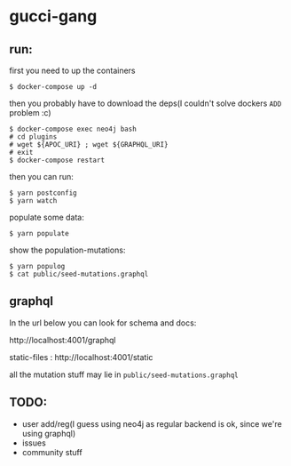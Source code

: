  # gucci-gang



 ## run:
 first you need to up the containers
 ```shell script
$ docker-compose up -d
 ```

then you probably have to download the deps(I couldn't solve dockers `ADD` problem :c)
```shell script
$ docker-compose exec neo4j bash
# cd plugins
# wget ${APOC_URI} ; wget ${GRAPHQL_URI}
# exit
$ docker-compose restart
```

then you can run:
```shell script
$ yarn postconfig
$ yarn watch
```

populate some data:
```shell script
$ yarn populate
```

show the population-mutations:
```shell script
$ yarn populog
$ cat public/seed-mutations.graphql
```


 ## graphql

In the url below you can look for schema and docs:

http://localhost:4001/graphql


static-files : http://localhost:4001/static

all the mutation stuff may lie in `public/seed-mutations.graphql`


 ## TODO:
 - user add/reg(I guess using neo4j as regular backend is ok, since we're using graphql)
 - issues
 - community stuff
